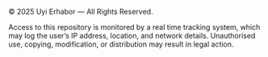 © 2025 Uyi Erhabor — All Rights Reserved.

Access to this repository is monitored by a real time tracking system, which may log the user’s IP address, location, and network details.
Unauthorised use, copying, modification, or distribution may result in legal action.
